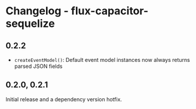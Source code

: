 # Changelog - flux-capacitor-sequelize

## 0.2.2

- `createEventModel()`: Default event model instances now always returns parsed JSON fields

## 0.2.0, 0.2.1

Initial release and a dependency version hotfix.
